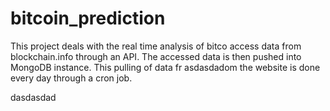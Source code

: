 # bitcoin_prediction

This project deals with the real time analysis of bitco access data from blockchain.info through an API. The accessed data is then pushed into MongoDB instance. 
This pulling of data fr   asdasdadom the website is done every day through a cron job. 

dasdasdad
